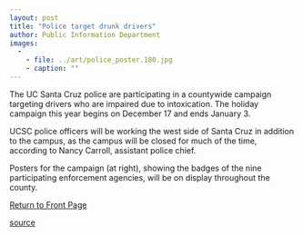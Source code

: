 ```yaml
---
layout: post
title: "Police target drunk drivers"
author: Public Information Department
images:
  -
    - file: ../art/police_poster.180.jpg
    - caption: ""
---
```


The UC Santa Cruz police are participating in a countywide campaign targeting drivers who are impaired due to intoxication. The holiday campaign this year begins on December 17 and ends January 3.

UCSC police officers will be working the west side of Santa Cruz in addition to the campus, as the campus will be closed for much of the time, according to Nancy Carroll, assistant police chief.

Posters for the campaign (at right), showing the badges of the nine participating enforcement agencies, will be on display throughout the county.   
  

  

[Return to Front Page][1]

[1]: http://currents.ucsc.edu/

[source](http://www1.ucsc.edu/currents/04-05/12-13/brief-police.asp "Permalink to brief-police")
